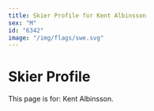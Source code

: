 ```yaml
---
title: Skier Profile for Kent Albinsson
sex: "M"
id: "6342"
image: "/img/flags/swe.svg" 
---
```


# Skier Profile

This page is for: Kent Albinsson.
    